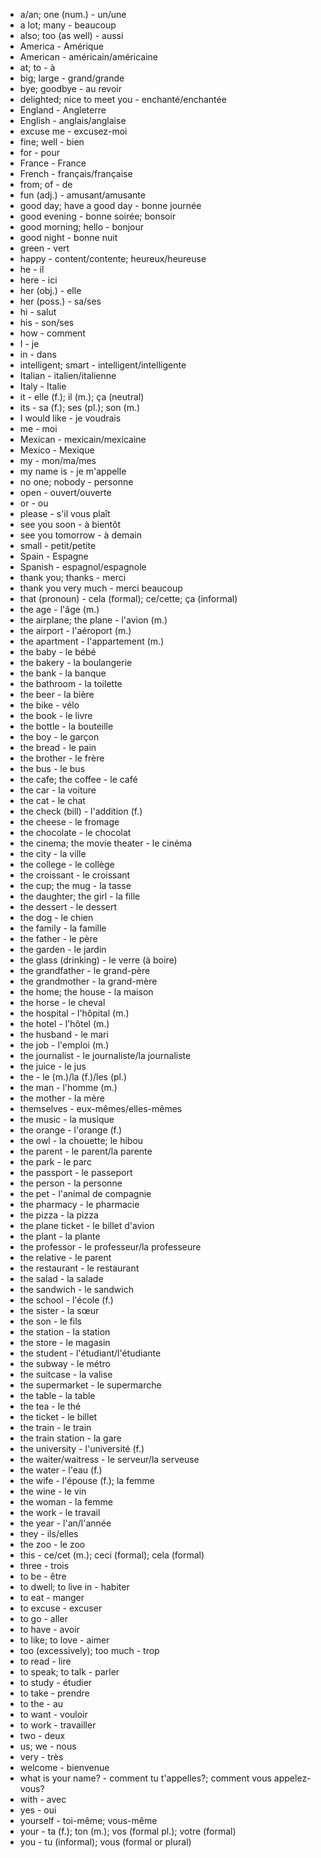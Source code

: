 -   a/an; one (num.) - un/une
-   a lot; many - beaucoup
-   also; too (as well) - aussi
-   America - Amérique
-   American - américain/américaine
-   at; to - à
-   big; large - grand/grande
-   bye; goodbye - au revoir
-   delighted; nice to meet you - enchanté/enchantée
-   England - Angleterre
-   English - anglais/anglaise
-   excuse me - excusez-moi
-   fine; well - bien
-   for - pour
-   France - France
-   French - français/française
-   from; of - de
-   fun (adj.) - amusant/amusante
-   good day; have a good day - bonne journée
-   good evening - bonne soirée; bonsoir
-   good morning; hello - bonjour
-   good night - bonne nuit
-   green - vert
-   happy - content/contente; heureux/heureuse
-   he - il
-   here - ici
-   her (obj.) - elle
-   her (poss.) - sa/ses
-   hi - salut
-   his - son/ses
-   how - comment
-   I - je
-   in - dans
-   intelligent; smart - intelligent/intelligente
-   Italian - italien/italienne
-   Italy - Italie
-   it - elle (f.); il (m.); ça (neutral)
-   its - sa (f.); ses (pl.); son (m.)
-   I would like - je voudrais
-   me - moi
-   Mexican - mexicain/mexicaine
-   Mexico - Mexique
-   my - mon/ma/mes
-   my name is - je m'appelle
-   no one; nobody - personne
-   open - ouvert/ouverte
-   or - ou
-   please - s'il vous plaît
-   see you soon - à bientôt
-   see you tomorrow - à demain
-   small - petit/petite
-   Spain - Espagne
-   Spanish - espagnol/espagnole
-   thank you; thanks - merci
-   thank you very much - merci beaucoup
-   that (pronoun) - cela (formal); ce/cette; ça (informal)
-   the age - l'âge (m.)
-   the airplane; the plane - l'avion (m.)
-   the airport - l'aéroport (m.)
-   the apartment - l'appartement (m.)
-   the baby - le bébé
-   the bakery - la boulangerie
-   the bank - la banque
-   the bathroom - la toilette
-   the beer - la bière
-   the bike - vélo
-   the book - le livre
-   the bottle - la bouteille
-   the boy - le garçon
-   the bread - le pain
-   the brother - le frère
-   the bus - le bus
-   the cafe; the coffee - le café
-   the car - la voiture
-   the cat - le chat
-   the check (bill) - l'addition (f.)
-   the cheese - le fromage
-   the chocolate - le chocolat
-   the cinema; the movie theater - le cinéma
-   the city - la ville
-   the college - le collège
-   the croissant - le croissant
-   the cup; the mug - la tasse
-   the daughter; the girl - la fille
-   the dessert - le dessert
-   the dog - le chien
-   the family - la famille
-   the father - le père
-   the garden - le jardin
-   the glass (drinking) - le verre (à boire)
-   the grandfather - le grand-père
-   the grandmother - la grand-mère
-   the home; the house - la maison
-   the horse - le cheval
-   the hospital - l'hôpital (m.)
-   the hotel - l'hôtel (m.)
-   the husband - le mari
-   the job - l'emploi (m.)
-   the journalist - le journaliste/la journaliste
-   the juice - le jus
-   the - le (m.)/la (f.)/les (pl.)
-   the man - l'homme (m.)
-   the mother - la mère
-   themselves - eux-mêmes/elles-mêmes
-   the music - la musique
-   the orange - l'orange (f.)
-   the owl - la chouette; le hibou
-   the parent - le parent/la parente
-   the park - le parc
-   the passport - le passeport
-   the person - la personne
-   the pet - l'animal de compagnie
-   the pharmacy - le pharmacie
-   the pizza - la pizza
-   the plane ticket - le billet d'avion
-   the plant - la plante
-   the professor - le professeur/la professeure
-   the relative - le parent
-   the restaurant - le restaurant
-   the salad - la salade
-   the sandwich - le sandwich
-   the school - l'école (f.)
-   the sister - la sœur
-   the son - le fils
-   the station - la station
-   the store - le magasin
-   the student - l'étudiant/l'étudiante
-   the subway - le métro
-   the suitcase - la valise
-   the supermarket - le supermarche
-   the table - la table
-   the tea - le thé
-   the ticket - le billet
-   the train - le train
-   the train station - la gare
-   the university - l'université (f.)
-   the waiter/waitress - le serveur/la serveuse
-   the water - l'eau (f.)
-   the wife - l'épouse (f.); la femme
-   the wine - le vin
-   the woman - la femme
-   the work - le travail
-   the year - l'an/l'année
-   they - ils/elles
-   the zoo - le zoo
-   this - ce/cet (m.); ceci (formal); cela (formal)
-   three - trois
-   to be - être
-   to dwell; to live in - habiter
-   to eat - manger
-   to excuse - excuser
-   to go - aller
-   to have - avoir
-   to like; to love - aimer
-   too (excessively); too much - trop
-   to read - lire
-   to speak; to talk - parler
-   to study - étudier
-   to take - prendre
-   to the - au
-   to want - vouloir
-   to work - travailler
-   two - deux
-   us; we - nous
-   very - très
-   welcome - bienvenue
-   what is your name? - comment tu t'appelles?; comment vous appelez-vous?
-   with - avec
-   yes - oui
-   yourself - toi-même; vous-même
-   your - ta (f.); ton (m.); vos (formal pl.); votre (formal)
-   you - tu (informal); vous (formal or plural)
